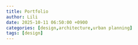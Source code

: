 ```yaml
---
title: Portfolio
author: Lili
date: 2025-10-11 06:50:00 +0900
categories: [design,architecture,urban planning]
tags: [design]
---
```


<div id="flipbook"></div>

<script src="{{'/assets/js/data/jquery-3.7.1.min.js' | relative_url }}"></script>
<script src="{{'/assets/js/data/turn.min.js' | relative_url }}"></script>
<script>
// 假设你有一个数组存储图片文件名，按数字排序
const portfolioFiles = [
'000.png',
'100.png','101.png',
'200.png','201.png',
'300.png','301.png',
'400.png','401.png',
'500.png','501.png',
'600.png','601.png',
'700.png','701.png',
'800.png','801.png',
'900.png','901.png',
'1000.png','1001.png',
'1100.png','1101.png',
'1200.png','1201.png',
'1300.png','1301.png',
'1400.png','1401.png',
'1500.png','1501.png',
'1600.png','1601.png',
'1700.png','1701.png',
'1800.png','1801.png',
'1900.png','1901.png',
'2000.png','2001.png',
'2100.png','2101.png',
'2200.png','2201.png',
'2300.png','2301.png',
'2400.png','2401.png',
'2500.png','2501.png',
'2600.png','2601.png',
'2700.png','2701.png',
'2800.png','2801.png',
'2900.png','2901.png',
'3000.png'
];

// 如果你以后图片多，可以用 Node.js 或 Jekyll 构建时生成这个数组
// 这里我们手动排序
portfolioFiles.sort((a,b) => {
  // 提取数字部分进行排序
  const numA = parseInt(a.match(/\d+/)[0]);
  const numB = parseInt(b.match(/\d+/)[0]);
  return numA - numB;
});

// 生成 flipbook 页面
portfolioFiles.forEach(file => {
  const div = `<div><img src="/assets/portfolio/${file}" style="width:100%;height:auto;"></div>`;
  $('#flipbook').append(div);
});

// 初始化翻书效果
$(document).ready(function() {
  $("#flipbook").turn({
      width: 800,
      height: 530,
      autoCenter: true,
      display: 'double'
  });
});
</script>